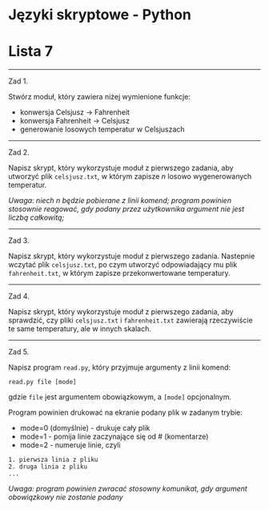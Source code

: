# Języki skryptowe - Python
# Lista 7

---

Zad 1.

Stwórz moduł, który zawiera niżej wymienione funkcje:

* konwersja Celsjusz -> Fahrenheit
* konwersja Fahrenheit -> Celsjusz
* generowanie losowych temperatur w Celsjuszach

---

Zad 2.

Napisz skrypt, który wykorzystuje moduł z pierwszego zadania, aby utworzyć plik `celsjusz.txt`, w którym zapisze *n* losowo wygenerowanych temperatur.

*Uwaga: niech n będzie pobierane z linii komend; program powinien stosownie reagować, gdy podany przez użytkownika argument nie jest liczbą całkowitą;*

---

Zad 3.

Napisz skrypt, który wykorzystuje moduł z pierwszego zadania. Nastepnie wczytać plik `celsjusz.txt`, po czym utworzyć odpowiadający mu plik `fahrenheit.txt`, w którym zapisze przekonwertowane temperatury.

---

Zad 4.

Napisz skrypt, który wykorzystuje moduł z pierwszego zadania, aby sprawdzić, czy pliki `celsjusz.txt` i `fahrenheit.txt` zawierają rzeczywiście te same temperatury, ale w innych skalach.

---

Zad 5.

Napisz program `read.py`, który przyjmuje argumenty z linii komend:

```
read.py file [mode]
```

gdzie `file` jest argumentem obowiązkowym, a `[mode]` opcjonalnym.

Program powinien drukować na ekranie podany plik w zadanym trybie:

* mode=0 (domyślnie) - drukuje cały plik
* mode=1 - pomija linie zaczynające się od # (komentarze)
* mode=2 - numeruje linie, czyli

```
1. pierwsza linia z pliku
2. druga linia z pliku
...
```

*Uwaga: program powinien zwracać stosowny komunikat, gdy argument obowiązkowy nie zostanie podany*
